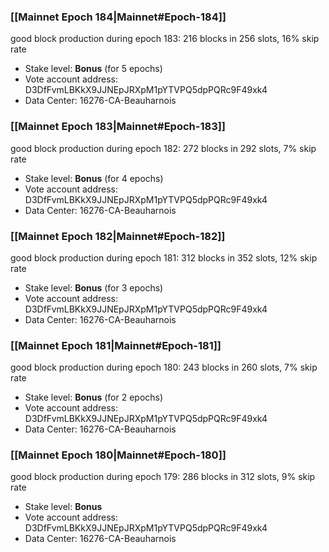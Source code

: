 ### [[Mainnet Epoch 184|Mainnet#Epoch-184]]
good block production during epoch 183: 216 blocks in 256 slots, 16% skip rate
* Stake level: **Bonus** (for 5 epochs)
* Vote account address: D3DfFvmLBKkX9JJNEpJRXpM1pYTVPQ5dpPQRc9F49xk4
* Data Center: 16276-CA-Beauharnois
### [[Mainnet Epoch 183|Mainnet#Epoch-183]]
good block production during epoch 182: 272 blocks in 292 slots, 7% skip rate
* Stake level: **Bonus** (for 4 epochs)
* Vote account address: D3DfFvmLBKkX9JJNEpJRXpM1pYTVPQ5dpPQRc9F49xk4
* Data Center: 16276-CA-Beauharnois
### [[Mainnet Epoch 182|Mainnet#Epoch-182]]
good block production during epoch 181: 312 blocks in 352 slots, 12% skip rate
* Stake level: **Bonus** (for 3 epochs)
* Vote account address: D3DfFvmLBKkX9JJNEpJRXpM1pYTVPQ5dpPQRc9F49xk4
* Data Center: 16276-CA-Beauharnois
### [[Mainnet Epoch 181|Mainnet#Epoch-181]]
good block production during epoch 180: 243 blocks in 260 slots, 7% skip rate
* Stake level: **Bonus** (for 2 epochs)
* Vote account address: D3DfFvmLBKkX9JJNEpJRXpM1pYTVPQ5dpPQRc9F49xk4
* Data Center: 16276-CA-Beauharnois
### [[Mainnet Epoch 180|Mainnet#Epoch-180]]
good block production during epoch 179: 286 blocks in 312 slots, 9% skip rate
* Stake level: **Bonus**
* Vote account address: D3DfFvmLBKkX9JJNEpJRXpM1pYTVPQ5dpPQRc9F49xk4
* Data Center: 16276-CA-Beauharnois